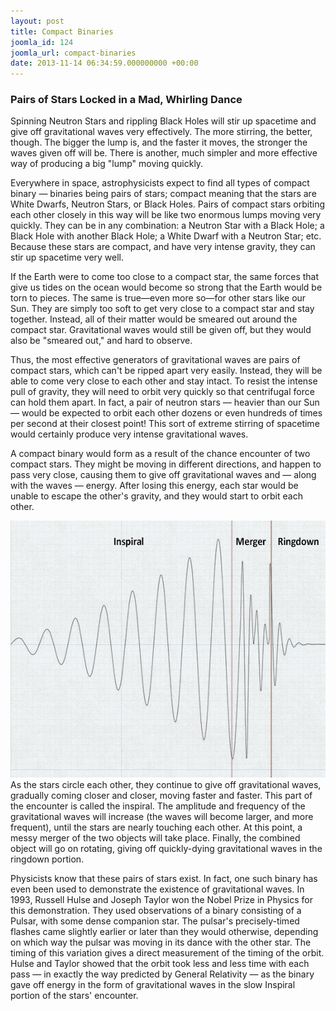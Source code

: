 ```yaml
---
layout: post
title: Compact Binaries
joomla_id: 124
joomla_url: compact-binaries
date: 2013-11-14 06:34:59.000000000 +00:00
---
```

<h3>Pairs of Stars Locked in a Mad, Whirling Dance</h3>
<p>Spinning Neutron Stars and rippling Black Holes will stir up spacetime and give off gravitational waves very effectively. The more stirring, the better, though. The bigger the lump is, and the faster it moves, the stronger the waves given off will be. There is another, much simpler and more effective way of producing a big "lump" moving quickly.</p>

<p>Everywhere in space, astrophysicists expect to find all types of compact binary — binaries being pairs of stars; compact meaning that the stars are White Dwarfs, Neutron Stars, or Black Holes. Pairs of compact stars orbiting each other closely in this way will be like two enormous lumps moving very quickly. They can be in any combination: a Neutron Star with a Black Hole; a Black Hole with another Black Hole; a White Dwarf with a Neutron Star; etc. Because these stars are compact, and have very intense gravity, they can stir up spacetime very well.</p>
<p>If the Earth were to come too close to a compact star, the same forces that give us tides on the ocean would become so strong that the Earth would be torn to pieces. The same is true—even more so—for other stars like our Sun. They are simply too soft to get very close to a compact star and stay together. Instead, all of their matter would be smeared out around the compact star. Gravitational waves would still be given off, but they would also be "smeared out," and hard to observe.</p>
<p>Thus, the most effective generators of gravitational waves are pairs of compact stars, which can't be ripped apart very easily. Instead, they will be able to come very close to each other and stay intact. To resist the intense pull of gravity, they will need to orbit very quickly so that centrifugal force can hold them apart. In fact, a pair of neutron stars — heavier than our Sun — would be expected to orbit each other dozens or even hundreds of times per second at their closest point! This sort of extreme stirring of spacetime would certainly produce very intense gravitational waves.</p>
<p>A compact binary would form as a result of the chance encounter of two compact stars. They might be moving in different directions, and happen to pass very close, causing them to give off gravitational waves and — along with the waves — energy. After losing this energy, each star would be unable to escape the other's gravity, and they would start to orbit each other.</p>
<p><img class="tnr caption" title=" The three phases of a binary black hole's merger, as seen in gravitational waves. The long inspiral begins very far in the past, growing more pronounced as it approaches merger. During merger, there is a rich variety of effects which will give us greater insight into General Relativity, and the objects we observe using gravitational waves. The ringdown is a very quick reduction in the size of the waves as the system settles down — it sounds much like a drum being hit once." alt=" The three phases of a binary black hole's merger, as seen in gravitational waves. The long inspiral begins very far in the past, growing more pronounced as it approaches merger. During merger, there is a rich variety of effects which will give us greater insight into General Relativity, and the objects we observe using gravitational waves. The ringdown is a very quick reduction in the size of the waves as the system settles down — it sounds much like a drum being hit once." src="/images/compact_objects/waveform_new.jpg" height="411" width="570" />As the stars circle each other, they continue to give off gravitational waves, gradually coming closer and closer, moving faster and faster. This part of the encounter is called the inspiral. The amplitude and frequency of the gravitational waves will increase (the waves will become larger, and more frequent), until the stars are nearly touching each other. At this point, a messy merger of the two objects will take place. Finally, the combined object will go on rotating, giving off quickly-dying gravitational waves in the ringdown portion.</p>
<p>Physicists know that these pairs of stars exist. In fact, one such binary has even been used to demonstrate the existence of gravitational waves. In 1993, Russell Hulse and Joseph Taylor won the Nobel Prize in Physics for this demonstration. They used observations of a binary consisting of a Pulsar, with some dense companion star. The pulsar's precisely-timed flashes came slightly earlier or later than they would otherwise, depending on which way the pulsar was moving in its dance with the other star. The timing of this variation gives a direct measurement of the timing of the orbit. Hulse and Taylor showed that the orbit took less and less time with each pass — in exactly the way predicted by General Relativity — as the binary gave off energy in the form of gravitational waves in the slow Inspiral portion of the stars' encounter.</p>
